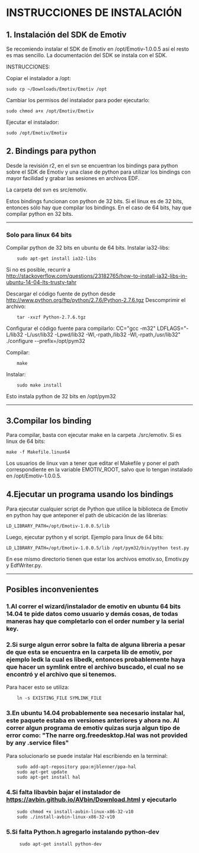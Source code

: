 # INSTRUCCIONES DE INSTALACIÓN

## 1. Instalación del SDK de Emotiv

Se recomiendo instalar el SDK de Emotiv en /opt/Emotiv-1.0.0.5 así el resto es mas sencillo.
La documentación del SDK se instala con el SDK.
    
INSTRUCCIONES:

Copiar el instalador a /opt:
    
    sudo cp ~/Downloads/Emotiv/Emotiv /opt

Cambiar los permisos del instalador para poder ejecutarlo:
    
    sudo chmod a+x /opt/Emotiv/Emotiv 

Ejecutar el instalador:
    
    sudo /opt/Emotiv/Emotiv

## 2. Bindings para python

Desde la revisión r2, en el svn se encuentran los bindings para python sobre el SDK de Emotiv y una clase de python para utilizar los bindings con mayor facilidad y grabar las sesiones en archivos EDF.

La carpeta del svn es src/emotiv.

Estos bindings funcionan con python de 32 bits. Si el linux es de 32 bits, entonces sólo hay que compilar los bindings. En el caso de 64 bits, hay que compilar python en 32 bits.

---

### Solo para linux 64 bits

Compilar python de 32 bits en ubuntu de 64 bits.
Instalar ia32-libs:
        
        sudo apt-get install ia32-libs

Si no es posible, recurrir a http://stackoverflow.com/questions/23182765/how-to-install-ia32-libs-in-ubuntu-14-04-lts-trusty-tahr

Descargar el código fuente de python desde http://www.python.org/ftp/python/2.7.6/Python-2.7.6.tgz
Descomprimir el archivo: 

        tar -xvzf Python-2.7.6.tgz

Configurar el código fuente para compilarlo: CC="gcc -m32" LDFLAGS="-L/lib32 -L/usr/lib32 -Lpwd/lib32 -Wl,-rpath,/lib32 -Wl,-rpath,/usr/lib32" ./configure --prefix=/opt/pym32

Compilar:
        
        make
Instalar:
        
        sudo make install

Esto instala python de 32 bits en /opt/pym32

---

## 3.Compilar los binding

Para compilar, basta con ejecutar make en la carpeta ./src/emotiv. Si es linux de 64 bits:
        
    make -f Makefile.linux64
    
Los usuarios de linux van a tener que editar el Makefile y poner el path correspondiente en la variable EMOTIV_ROOT, salvo que lo tengan instalado en /opt/Emotiv-1.0.0.5.
    
## 4.Ejecutar un programa usando los bindings

Para ejecutar cualquier script de Python que utilice la biblioteca de Emotiv en python hay que anteponer el path de ubicación de las librerías:
    
    LD_LIBRARY_PATH=/opt/Emotiv-1.0.0.5/lib
    
Luego, ejecutar python y el script. Ejemplo para linux de 64 bits:
    
    LD_LIBRARY_PATH=/opt/Emotiv-1.0.0.5/lib /opt/pym32/bin/python test.py
    
En ese mismo directorio tienen que estar los archivos emotiv.so, Emotiv.py y EdfWriter.py.

---
## Posibles inconvenientes

### 1.Al correr el wizard/instalador de emotiv en ubuntu 64 bits 14.04 te pide datos como usuario y demás cosas, de todas maneras hay que completarlo con el order number y la serial key.
    
### 2.Si surge algun error sobre la falta de alguna libreria a pesar de que esta se encuentra en la carpeta lib de emotiv, por ejemplo ledk la cual es libedk, entonces probablemente haya que hacer un symlink entre el archivo buscado, el cual no se encontró y el archivo que si tenemos.
    
Para hacer esto se utiliza: 

        ln -s EXISTING_FILE SYMLINK_FILE
    
### 3.En ubuntu 14.04 probablemente sea necesario instalar hal, este paquete estaba en versiones anteriores y ahora no. Al correr algun programa de emotiv quizas surja algun tipo de error como: "The narre org.freedesktop.Hal was not provided by any .service files"
        
Para solucionarlo se puede instalar Hal escribiendo en la terminal: 
        
        sudo add-apt-repository ppa:mjblenner/ppa-hal
        sudo apt-get update
        sudo apt-get install hal
        
### 4.Si falta libavbin bajar el instalador de https://avbin.github.io/AVbin/Download.html y ejecutarlo
    
        sudo chmod +x install-avbin-linux-x86-32-v10
        sudo ./install-avbin-linux-x86-32-v10
    
### 5.Si falta Python.h agregarlo instalando python-dev

         sudo apt-get install python-dev
        
